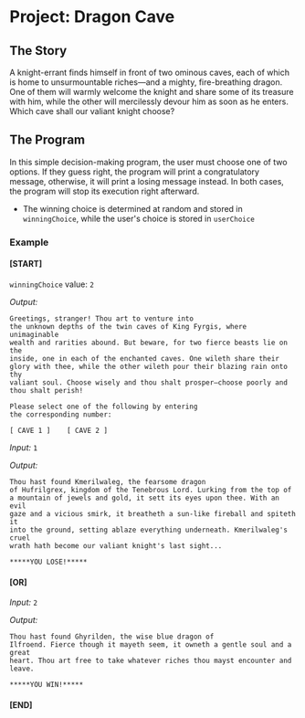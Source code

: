 # Project: Dragon Cave

## The Story
A knight-errant finds
himself in front of two ominous caves,
each of which is home to unsurmountable
riches—and a mighty, fire-breathing dragon.
One of them will warmly welcome the knight
and share some of its treasure with him,
while the other will mercilessly devour him
as soon as he enters. Which cave shall our
valiant knight choose? 

## The Program
In this simple decision-making program,
the user must choose one of two options.
If they guess right, the program will print
a congratulatory message, otherwise, it will
print a losing message instead. In both cases,
the program will stop its execution right
afterward.
* The winning choice is determined
at random and stored in `winningChoice`, while
the user's choice is stored in `userChoice`

### Example
#### [START]
`winningChoice` value: `2`

*Output:*

```
Greetings, stranger! Thou art to venture into
the unknown depths of the twin caves of King Fyrgis, where unimaginable
wealth and rarities abound. But beware, for two fierce beasts lie on the
inside, one in each of the enchanted caves. One wileth share their
glory with thee, while the other wileth pour their blazing rain onto thy
valiant soul. Choose wisely and thou shalt prosper—choose poorly and
thou shalt perish!

Please select one of the following by entering
the corresponding number:

[ CAVE 1 ]    [ CAVE 2 ]
```

*Input:* `1`

*Output:*
```
Thou hast found Kmerilwaleg, the fearsome dragon
of Hufrilgrex, kingdom of the Tenebrous Lord. Lurking from the top of
a mountain of jewels and gold, it sett its eyes upon thee. With an evil
gaze and a vicious smirk, it breatheth a sun-like fireball and spiteth it
into the ground, setting ablaze everything underneath. Kmerilwaleg's cruel
wrath hath become our valiant knight's last sight...

*****YOU LOSE!*****
```

#### [OR]


*Input:* `2`

*Output:*
```
Thou hast found Ghyrilden, the wise blue dragon of
Ilfroend. Fierce though it mayeth seem, it owneth a gentle soul and a great
heart. Thou art free to take whatever riches thou mayst encounter and leave.

*****YOU WIN!***** 
```
#### [END]